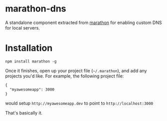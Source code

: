 # marathon-dns

A standalone component extracted from [marathon](https://github.com/davewasmer/marathon) for enabling custom DNS for local servers. 

# Installation

    npm install marathon -g

Once it finishes, open up your project file (`~/.marathon`), and add any projects you'd like. For example, the following project file:

    {
      "myawesomeapp": 3000 
    }

would setup `http://myawesomeapp.dev` to point to `http://localhost:3000`

That's basically it.